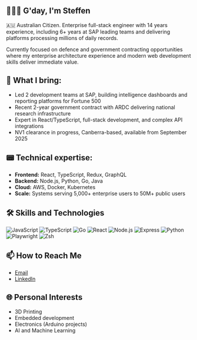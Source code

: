 ## 👨🏻‍💻 G'day, I'm Steffen

🇦🇺 Australian Citizen. Enterprise full-stack engineer with 14 years experience, including 6+ years at SAP leading teams and delivering platforms processing millions of daily records.

Currently focused on defence and government contracting opportunities where my enterprise architecture experience and modern web development skills deliver immediate value.

## 🚀 What I bring:

- Led 2 development teams at SAP, building intelligence dashboards and reporting platforms for Fortune 500
- Recent 2-year government contract with ARDC delivering national research infrastructure
- Expert in React/TypeScript, full-stack development, and complex API integrations
- NV1 clearance in progress, Canberra-based, available from September 2025

## 📟 Technical expertise:
- **Frontend:** React, TypeScript, Redux, GraphQL
- **Backend:** Node.js, Python, Go, Java
- **Cloud:** AWS, Docker, Kubernetes
- **Scale:** Systems serving 5,000+ enterprise users to 50M+ public users

## 🛠️ Skills and Technologies

![JavaScript](https://img.shields.io/badge/-JavaScript-F7DF1E?style=flat&logo=javascript&logoColor=black)
![TypeScript](https://img.shields.io/badge/-TypeScript-007ACC?style=flat&logo=typescript&logoColor=white)
![Go](https://img.shields.io/badge/-Go-00aed9?style=flat&logo=go&logoColor=white)
![React](https://img.shields.io/badge/-React-61DAFB?style=flat&logo=react&logoColor=black)
![Node.js](https://img.shields.io/badge/-Node.js-339933?style=flat&logo=node.js&logoColor=white)
![Express](https://img.shields.io/badge/-Express-000000?style=flat&logo=express&logoColor=white)
![Python](https://img.shields.io/badge/-Python-3776AB?style=flat&logo=python&logoColor=white)
![Playwright](https://img.shields.io/badge/-Playwright-2EAD33?style=flat&logo=playwright&logoColor=white)
![Zsh](https://img.shields.io/badge/-Zsh-4EAA25?style=flat&logo=zsh&logoColor=white)

## 📫 How to Reach Me

- [Email](mailto:weidenhaus@gmail.com)
- [LinkedIn](https://www.linkedin.com/in/weidenhaus)

## 🌐 Personal Interests

- 3D Printing
- Embedded development
- Electronics (Arduino projects)
- AI and Machine Learning
